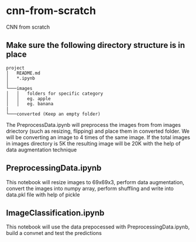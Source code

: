 # cnn-from-scratch

CNN from scratch

## Make sure the following directory structure is in place

```
project
│   README.md
│   *.ipynb   
│
└───images
│   │   folders for specific category
│   │   eg. apple
│   │   eg. banana
|
└───converted (Keep an empty folder)
```

The PreprocessData.ipynb will preprocess the images from from images driectory (such as resizing, flipping) and place them in converted folder. We will be converting an image to 4 times of the same image. If the total images in images directory is 5K the resulting image will be 20K with the help of data augmentation technique

## PreprocessingData.ipynb

This notebook will resize images to 69x69x3, perform data augmentation, convert the images into numpy array, perform shuffling and write into data.pkl file with help of pickle

## ImageClassification.ipynb

This notebook will use the data prepocessed with PreprocessingData.ipynb, build a convnet and test the predictions

